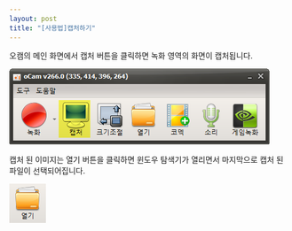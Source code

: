 ```yaml
---
layout: post
title: "[사용법]캡처하기"
---
```


오캠의 메인 화면에서 캡처 버튼을 클릭하면 녹화 영역의 화면이 캡처됩니다.

![](/images/tutorial_4_img_1.png)

캡처 된 이미지는 열기 버튼을 클릭하면 윈도우 탐색기가 열리면서 마지막으로 캡처 된 파일이 선택되어집니다.

![](/images/tutorial_4_img_2.png)


